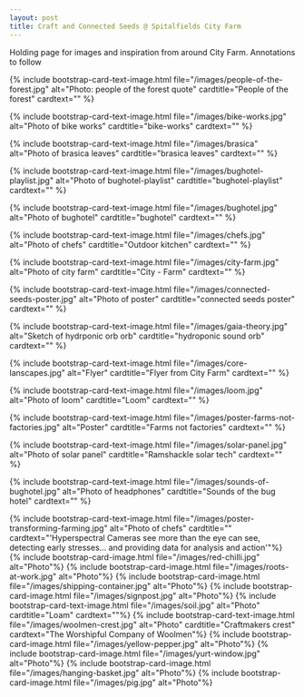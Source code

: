 ```yaml
---
layout: post
title: Craft and Connected Seeds @ Spitalfields City Farm
---
```


Holding page for images and inspiration from around City Farm. Annotations to follow

{% include bootstrap-card-text-image.html file="/images/people-of-the-forest.jpg" alt="Photo: people of the forest quote" 
cardtitle="People of the forest" cardtext="" %}

{% include bootstrap-card-text-image.html file="/images/bike-works.jpg" alt="Photo of bike works" 
cardtitle="bike-works" cardtext="" %}

{% include bootstrap-card-text-image.html file="/images/brasica" alt="Photo of brasica leaves" 
cardtitle="brasica leaves" cardtext="" %}

{% include bootstrap-card-text-image.html file="/images/bughotel-playlist.jpg" alt="Photo of bughotel-playlist" 
cardtitle="bughotel-playlist" cardtext="" %}

{% include bootstrap-card-text-image.html file="/images/bughotel.jpg" alt="Photo of bughotel" 
cardtitle="bughotel" cardtext="" %}

{% include bootstrap-card-text-image.html file="/images/chefs.jpg" alt="Photo of chefs" 
cardtitle="Outdoor kitchen" cardtext="" %}

{% include bootstrap-card-text-image.html file="/images/city-farm.jpg" alt="Photo of city farm" 
cardtitle="City - Farm" cardtext="" %}

{% include bootstrap-card-text-image.html file="/images/connected-seeds-poster.jpg" alt="Photo of poster" 
cardtitle="connected seeds poster" cardtext="" %}

{% include bootstrap-card-text-image.html file="/images/gaia-theory.jpg" alt="Sketch of hydrponic orb orb" 
cardtitle="hydroponic sound orb" cardtext="" %}

{% include bootstrap-card-text-image.html file="/images/core-lanscapes.jpg" alt="Flyer" 
cardtitle="Flyer from City Farm" cardtext="" %}

{% include bootstrap-card-text-image.html file="/images/loom.jpg" alt="Photo of loom" 
cardtitle="Loom" cardtext="" %}

{% include bootstrap-card-text-image.html file="/images/poster-farms-not-factories.jpg" alt="Poster" 
cardtitle="Farms not factories" cardtext="" %}

{% include bootstrap-card-text-image.html file="/images/solar-panel.jpg" alt="Photo of solar panel" 
cardtitle="Ramshackle solar tech" cardtext="" %}

{% include bootstrap-card-text-image.html file="/images/sounds-of-bughotel.jpg" alt="Photo of headphones" 
cardtitle="Sounds of the bug hotel" cardtext="" %}

{% include bootstrap-card-text-image.html file="/images/poster-transforming-farming.jpg" alt="Photo of chefs" cardtitle="" cardtext="'Hyperspectral Cameras see more than the eye can see, detecting early stresses... and providing data for analysis and action'"%}
{% include bootstrap-card-image.html file="/images/red-chilli.jpg" alt="Photo"%}
{% include bootstrap-card-image.html file="/images/roots-at-work.jpg" alt="Photo"%}
{% include bootstrap-card-image.html file="/images/shipping-container.jpg" alt="Photo"%}
{% include bootstrap-card-image.html file="/images/signpost.jpg" alt="Photo"%}
{% include bootstrap-card-text-image.html file="/images/soil.jpg" alt="Photo" cardtitle="Loam" cardtext=""%}
{% include bootstrap-card-text-image.html file="/images/woolmen-crest.jpg" alt="Photo" cardtitle="Craftmakers crest" cardtext="The Worshipful Company of Woolmen"%}
{% include bootstrap-card-image.html file="/images/yellow-pepper.jpg" alt="Photo"%}
{% include bootstrap-card-image.html file="/images/yurt-window.jpg" alt="Photo"%}
{% include bootstrap-card-image.html file="/images/hanging-basket.jpg" alt="Photo"%}
{% include bootstrap-card-image.html file="/images/pig.jpg" alt="Photo"%}
